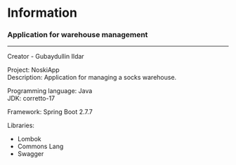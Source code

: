 # Information

### Application for warehouse management 

---
Creator - Gubaydullin Ildar<br/>

Project: NoskiApp<br/>
Description: Application for managing a socks warehouse.<br/>

Programming language: Java<br/>
JDK: corretto-17<br/>

Framework: Spring Boot 2.7.7<br/>

Libraries:<br/>
* Lombok<br/>
* Commons Lang<br/>
* Swagger<br/>
